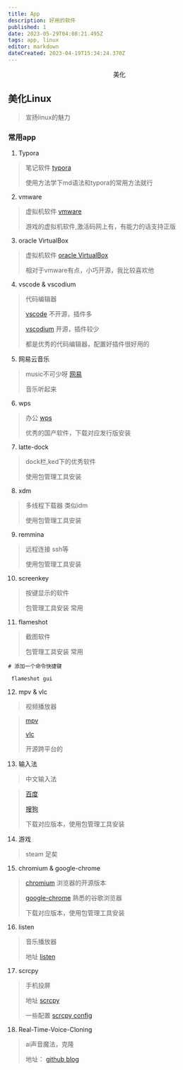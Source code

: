 ```yaml
---
title: App
description: 好用的软件
published: 1
date: 2023-05-29T04:08:21.495Z
tags: app, linux
editor: markdown
dateCreated: 2023-04-19T15:34:24.370Z
---
```


<center>美化</center>


## 美化Linux 

> 宣扬linux的魅力



### 常用app


1. Typora 

> 笔记软件 [typora](https://github.com/typora)
> 
> 使用方法学下md语法和typora的常用方法就行


2. vmware 

> 虚拟机软件 [vmware](https://www.vmware.com/cn/products/workstation-pro/workstation-pro-evaluation.html)
>
> 游戏的虚拟机软件,激活码网上有，有能力的话支持正版

3. oracle VirtualBox 

> 虚拟机软件 [oracle VirtualBox](https://www.virtualbox.org/)
>
> 相对于vmware有点，小巧开源，我比较喜欢他

4. vscode & vscodium

> 代码编辑器
>
>  [vscode](https://code.visualstudio.com/) 不开源，插件多
>  
> [vscodium](https://vscodium.com/) 开源，插件较少
>  
> 都是优秀的代码编辑器，配置好插件很好用的

5. 网易云音乐

>  music不可少呀 [网易](https://music.163.com/#/download)
>
> 音乐听起来

6. wps

> 办公 [wps](https://www.wps.cn/)
>
> 优秀的国产软件，下载对应发行版安装

7. latte-dock

> dock栏,ked下的优秀软件
>
> 使用包管理工具安装

8. xdm

> 多线程下载器  类似idm
> 
> 使用包管理工具安装

9. remmina 

> 远程连接 ssh等
>
> 使用包管理工具安装

10. screenkey

> 按键显示的软件
> 
> 包管理工具安装 常用

11. flameshot

> 截图软件
> 
> 包管理工具安装 常用
```shell
# 添加一个命令快捷键

 flameshot gui 
```

12. mpv & vlc 

> 视频播放器 

> [mpv](https://mpv.io/) 
>
> [vlc](https://www.videolan.org/)
> 
> 开源跨平台的

13. 输入法

> 中文输入法

> [百度](https://srf.baidu.com/default/) 
>
> [搜狗](https://pinyin.sogou.com/linux/?r=pinyin)
> 
> 下载对应版本，使用包管理工具安装

14. 游戏

> steam 足矣

15. chromium & google-chrome

> [chromium](https://github.com/chromium/chromium)  浏览器的开源版本
>
> [google-chrome](https://www.google.cn/intl/zh-CN/chrome/) 熟悉的谷歌浏览器
> 
> 下载对应版本，使用包管理工具安装

16. listen

> 音乐播放器 
>
> 地址 [listen](https://github.com/listen1/listen1_chrome_extension)

17. scrcpy

> 手机投屏
>
> 地址 [scrcpy](https://github.com/Genymobile/scrcpy)
> 
> 一些配置 [scrcpy config](https://blog.csdn.net/weixin_39949894/article/details/110999911)

18. Real-Time-Voice-Cloning

> ai声音魔法，克隆
>
> 地址： [github ](https://github.com/CorentinJ/Real-Time-Voice-Cloning) [blog](https://blog.51cto.com/lanzao/3341674)







